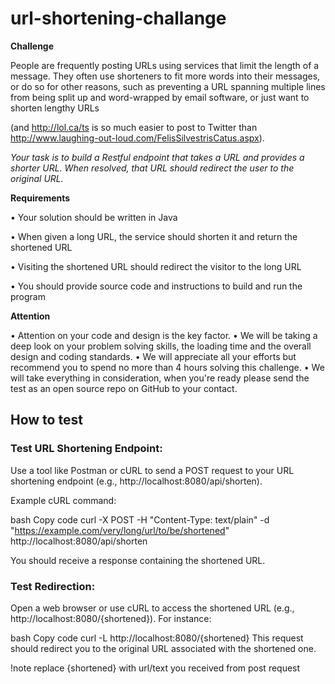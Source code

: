 # url-shortening-challange

**Challenge**

People are frequently posting URLs using services that limit the length of a
message. They often use shorteners to fit more words into their messages, or do so
for other reasons, such as preventing a URL spanning multiple lines from being split
up and word-wrapped by email software, or just want to shorten lengthy URLs

(and http://lol.ca/ts is so much easier to post to Twitter than http://www.laughing-out-loud.com/FelisSilvestrisCatus.aspx).

_Your task is to build a Restful endpoint that takes a URL and provides a shorter URL.
When resolved, that URL should redirect the user to the original URL._


**Requirements**

• Your solution should be written in Java

• When given a long URL, the service should
shorten it and return the shortened URL

• Visiting the shortened URL should redirect the
visitor to the long URL

• You should provide source code and
instructions to build and run the program



**Attention**

• Attention on your code and design is the key
factor.
• We will be taking a deep look on your problem
solving skills, the loading time and the overall
design and coding standards.
• We will appreciate all your efforts but
recommend you to spend no more than 4 hours
solving this challenge.
• We will take everything in consideration, when
you're ready please send the test as an open
source repo on GitHub to your contact.

## **How to test**

### Test URL Shortening Endpoint:

Use a tool like Postman or cURL to send a POST request to your URL shortening endpoint (e.g., http://localhost:8080/api/shorten).

Example cURL command:

bash
Copy code
curl -X POST -H "Content-Type: text/plain" -d "https://example.com/very/long/url/to/be/shortened" http://localhost:8080/api/shorten

You should receive a response containing the shortened URL.

### Test Redirection:

Open a web browser or use cURL to access the shortened URL (e.g., http://localhost:8080/{shortened}). 
For instance:

bash
Copy code
curl -L http://localhost:8080/{shortened}
This request should redirect you to the original URL associated with the shortened one.

!note replace {shortened} with url/text you received from post request






